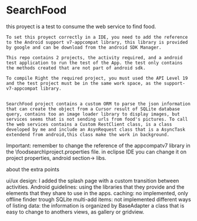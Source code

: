 SearchFood
==========
this proyect is a test to consume the web service to find food.


	To set this proyect correctly in a IDE, you need to add the reference to the Android support v7-appcompat library, this library is provided by google and can be download from the android SDK Manager.

	This repo contains 2 projects, the activity required, and a android test application to run the test of the App. the test only contains the methods created that are not part of android sdk.

	To compile Right the required project, you must used the API Level 19 and the test project must be in the same work space, as the support-v7-appcompat library.


	SearchFood project contains a custom ORM to parse the json information that can create the object from a Cursor result of SQLite database query, contains too an image loader library to display images, but services seems that is not sending urls from food's pictures. To call the web services contains a Custom RestClient class, is a class developed by me and include an AsynRequest class that is a AsyncTask extendend from android,this class make the work in background.

Important:
	remember to change the reference of the appcompatv7 library in the \foodsearch\project.properties file. in eclipse IDE you can change it on project properties, android section-> libs.

about the extra points

ui/ux design:
	I added the splash page with a custom transition between activities.
Android guidelines: 
	using the libraries that they provide and the elements that they share to use in the apps.
caching:
	no implemented, only offline finder trough SQLite
multi-add items: 
	not implemented
different ways of listing data:
	the information is organized by BaseAdapter a class that is easy to change to anothers views, as gallery or gridview.